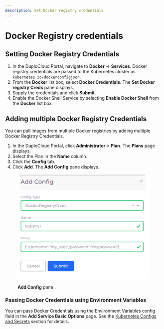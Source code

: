 ```yaml
---
description: Set Docker registry credentials
---
```


# Docker Registry credentials

## Setting Docker Registry Credentials&#x20;

1. In the DuploCloud Portal, navigate to **Docker** -> **Services**. Docker registry credentials are passed to the Kubernetes cluster as `kubernetes.io/dockerconfigjson`.
2. From the **Docker** list box, select **Docker Credentials**. The **Set Docker registry Creds** pane displays.
3. Supply the credentials and click **Submit**.
4. Enable the Docker Shell Service by selecting **Enable Docker Shell** from the **Docker** list box.

## Adding multiple Docker Registry Credentials

You can pull images from multiple Docker registries by adding multiple Docker Registry Credentials.

1. In the DuploCloud Portal, click **Administrator**-> **Plan**. The **Plans** page displays. &#x20;
2. Select the Plan in the **Name** column.
3. Click the **Config** tab.
4. Click **Add**. The **Add Config** pane displays.

<div align="left">

<figure><img src="../../../.gitbook/assets/aws_add_config (2).png" alt=""><figcaption><p><strong>Add Config</strong> pane</p></figcaption></figure>

</div>

### Passing Docker Credentials using Environment Variables

You can pass Docker Credentials using the Environment Variables config field in the **Add Service Basic Options** page. See the [Kubernetes Configs and Secrets](../../../kubernetes/kubernetes-configs-and-secrets/) section for details.

